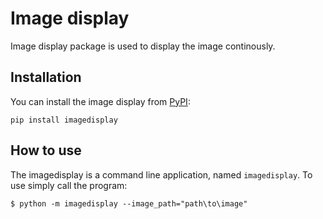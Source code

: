 # Image display

Image display package is used to display the image continously.

## Installation

You can install the image display from [PyPI](https://pypi.org/project/imagedisplay/):

    pip install imagedisplay

## How to use

The imagedisplay is a command line application, named `imagedisplay`. To use simply call the program:

    $ python -m imagedisplay --image_path="path\to\image"